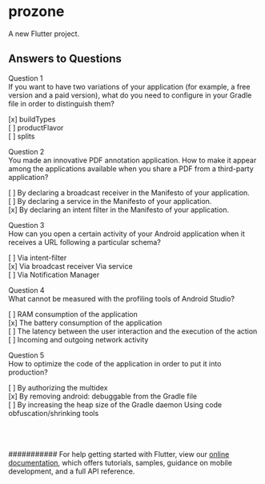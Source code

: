 # prozone

A new Flutter project.

## Answers to Questions

Question 1 <br>
If you want to have two variations of your application (for example, a free version and a paid version), what do you need to configure in your Gradle file in order to distinguish them?<br>

[x] buildTypes<br>
[ ] productFlavor<br>
[ ] splits <br>

Question 2<br>
You made an innovative PDF annotation application. How to make it appear among the applications available when you share a PDF from a third-party application?<br>

[ ] By declaring a broadcast receiver in the Manifesto of your application.<br>
[ ] By declaring a service in the Manifesto of your application.<br>
[x] By declaring an intent filter in the Manifesto of your application.<br>

Question 3<br>
How can you open a certain activity of your Android application when it receives a URL following a particular schema?<br>

[ ] Via intent-filter<br>
[x] Via broadcast receiver Via service<br>
[ ] Via Notification Manager<br>

Question 4<br>
What cannot be measured with the profiling tools of Android Studio?<br>

[ ] RAM consumption of the application<br>
[x] The battery consumption of the application<br>
[ ] The latency between the user interaction and the execution of the action<br>
[ ] Incoming and outgoing network activity<br>

Question 5<br>
How to optimize the code of the application in order to put it into production?<br>

[ ] By authorizing the multidex<br>
[x] By removing android: debuggable from the Gradle file<br>
[ ] By increasing the heap size of the Gradle daemon Using code obfuscation/shrinking tools<br><br><br><br>

###########
For help getting started with Flutter, view our
[online documentation](https://flutter.dev/docs), which offers tutorials,
samples, guidance on mobile development, and a full API reference.
